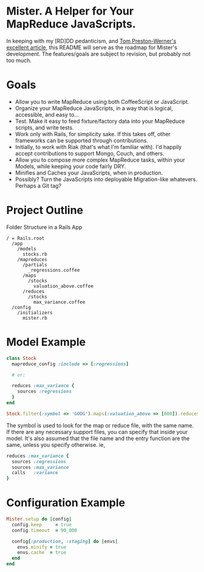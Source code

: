 # Mister. A Helper for Your MapReduce JavaScripts.

In keeping with my \[RD]DD pedanticism, and [Tom Preston-Werner's excellent article][tpdub], this README will serve as
the roadmap for Mister's development. The features/goals are subject to revision, but probably not too much.

# Goals

* Allow you to write MapReduce using both CoffeeScript or JavaScript.
* Organize your MapReduce JavaScripts, in a way that is logical, accessible, and easy to...
* Test. Make it easy to feed fixture/factory data into your MapReduce scripts, and write tests.
* Work only with Rails, for simplicity sake. If this takes off, other frameworks can be supported through contributions.
* Initially, to work with Riak (that's what I'm familiar with). I'd happily accept contributions to support Mongo, Couch, and others.
* Allow you to compose more complex MapReduce tasks, within your Models, while keeping your code fairly DRY.
* Minifies and Caches your JavaScripts, when in production.
* Possibly? Turn the JavaScripts into deployable Migration-like whatevers. Perhaps a Git tag?

# Project Outline

Folder Structure in a Rails App

    / = Rails.root
      /app
        /models
          stocks.rb
        /mapreduces
          /partials
            _regressions.coffee
          /maps
            /stocks
              valuation_above.coffee
          /reduces
            /stocks
              max_variance.coffee
      /config
        /initializers
          mister.rb

# Model Example

```ruby
class Stock
  mapreduce_config :include => [:regressions]

  # or:

  reduces :max_variance {
    sources :regressions
  }
end

Stock.filter(:symbol => 'GOOG').maps(:valuation_above => [600]).reduces(:max_variance => [1.month])
```

The symbol is used to look for the map or reduce file, with the same name. If there are any necessary support files,
you can specify that inside your model. It's also assumed that the file name and the entry function are the same, unless
you specify otherwise. ie,

```ruby
reduces :max_variance {
  sources :regressions
  sources :max_variance
  calls   :variance
}
```

# Configuration Example

```ruby
Mister.setup do |config|
  config.keep     = true
  config.timeout  = 90_000

  config[:production, :staging] do |envs|
    envs.minify = true
    envs.cache  = true
  end
end
```


[tpdub]:http://tom.preston-werner.com/2010/08/23/readme-driven-development.html
